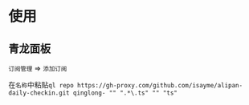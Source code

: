 # 使用

## 青龙面板

`订阅管理` => `添加订阅`

在`名称`中粘贴`ql repo https://gh-proxy.com/github.com/isayme/alipan-daily-checkin.git qinglong- "" ".*\.ts" "" "ts"`

